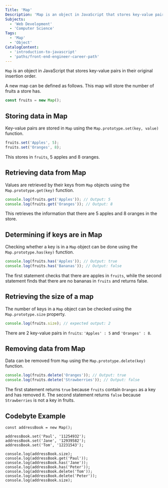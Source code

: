 ```yaml
---
Title: 'Map'
Description: 'Map is an object in JavaScript that stores key-value pairs and their original insertion order.'
Subjects:
  - 'Web Development'
  - 'Computer Science'
Tags:
  - 'Map'
  - 'Object'
CatalogContent:
  - 'introduction-to-javascript'
  - 'paths/front-end-engineer-career-path'
---
```


`Map` is an object in JavaScript that stores key-value pairs in their original insertion order. 

A new map can be defined as follows. This map will store the number of fruits a store has. 

```js
const fruits = new Map();
```

## Storing data in Map

Key-value pairs are stored in `Map` using the `Map.prototype.set(key, value)` function. 

```js
fruits.set('Apples', 5);
fruits.set('Oranges', 8);
```

This stores in `fruits`, 5 apples and 8 oranges.

## Retrieving data from Map

Values are retrieved by their keys from `Map` objects using the `Map.prototype.get(key)` function.

```js
console.log(fruits.get('Apples')); // Output: 5
console.log(fruits.get('Oranges')); // Output: 8
```

This retrieves the information that there are 5 apples and 8 oranges in the store.

## Determining if keys are in Map

Checking whether a key is in a `Map` object can be done using the `Map.prototype.has(key)` function.

```js
console.log(fruits.has('Apples')); // Output: true
console.log(fruits.has('Bananas')); // Output: false
```

The first statement checks that there are apples in `fruits`, while the second statement finds that there are no bananas in `fruits` and returns false. 

## Retrieving the size of a map

The number of keys in a `Map` object can be checked using the `Map.prototype.size` property.

```js
console.log(fruits.size); // expected output: 2
```

There are 2 key-value pairs in `fruits`: `'Apples' : 5` and `'Oranges' : 8`.

## Removing data from Map

Data can be removed from `Map` using the `Map.prototype.delete(key)` function.

```js
console.log(fruits.delete('Oranges')); // Output: true
console.log(fruits.delete('Strawberries')); // Output: false
```

The first statement returns `true` because `fruits` contain `Oranges` as a key and has removed it.
The second statement returns `false` because `Strawberries` is not a key in fruits.


## Codebyte Example

```codebyte/js
const addressBook = new Map();

addressBook.set('Paul', '11254932');
addressBook.set('Jane', '12939582');
addressBook.set('Tom', '12231543');

console.log(addressBook.size);
console.log(addressBook.get('Paul'));
console.log(addressBook.has('Jane'));
console.log(addressBook.has('Peter'));
console.log(addressBook.delete('Tom'));
console.log(addressBook.delete('Peter'));
console.log(addressBook.size);
```

